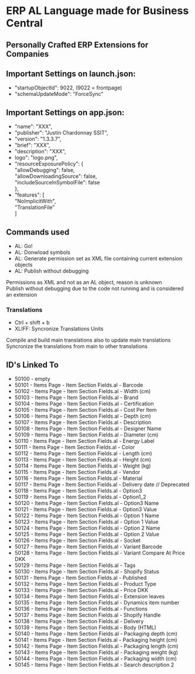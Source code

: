 # ERP AL Language made for Business Central
## Personally Crafted ERP Extensions for Companies



## Important Settings on launch.json:
* "startupObjectId": 9022, (9022 = frontpage)
* "schemaUpdateMode": "ForceSync"

## Important Settings on app.json:
* "name": "XXX",
* "publisher": "Justin Chardonnay SSIT",
* "version": "1.3.3.7",
* "brief": "XXX",
* "description": "XXX",
* logo": "logo.png",
* "resourceExposurePolicy": { <br>
    "allowDebugging": false, <br>
    "allowDownloadingSource": false, <br>
    "includeSourceInSymbolFile": false <br>
  },
* "features": [ <br>
    "NoImplicitWith", <br>
    "TranslationFile" <br>
  ] <br>

## Commands used
* AL: Go!
* AL: Donwload symbols
* AL: Generate permission set as XML file containing current extension objects
* AL: Publish without debugging <br>

Permissions as XML and not as an AL object, reason is unknown <br>
Publish without debugging due to the code not running and is considered an extension <br>

### Translations
* Ctrl + shift + b
* XLIFF: Syncronize Translations Units

Compile and build main translations also to update main translations <br>
Syncronize the translations from main to other translations <br>


## ID's Linked To
- 50100 - empty
- 50101 - Items Page - Item Section Fields.al - Barcode
- 50102 - Items Page - Item Section Fields.al - Width (cm)
- 50103 - Items Page - Item Section Fields.al - Brand
- 50104 - Items Page - Item Section Fields.al - Certification
- 50105 - Items Page - Item Section Fields.al - Cost Per Item
- 50106 - Items Page - Item Section Fields.al - Depth (cm)
- 50107 - Items Page - Item Section Fields.al - Description
- 50108 - Items Page - Item Section Fields.al - Designer Name
- 50109 - Items Page - Item Section Fields.al - Diameter (cm)
- 50110 - Items Page - Item Section Fields.al - Energy Label
- 50111 - Items Page - Item Section Fields.al - Color
- 50112 - Items Page - Item Section Fields.al - Length (cm)
- 50113 - Items Page - Item Section Fields.al - Height (cm)
- 50114 - Items Page - Item Section Fields.al - Weight (kg)
- 50115 - Items Page - Item Section Fields.al - Vendor
- 50116 - Items Page - Item Section Fields.al - Material
- 50117 - Items Page - Item Section Fields.al - Delivery date // Deprecated
- 50118 - Items Page - Item Section Fields.al - Option3
- 50119 - Items Page - Item Section Fields.al - Option1_2
- 50120 - Items Page - Item Section Fields.al - Option3 Name
- 50121 - Items Page - Item Section Fields.al - Option3 Value
- 50122 - Items Page - Item Section Fields.al - Option 1 Name
- 50123 - Items Page - Item Section Fields.al - Option 1 Value
- 50124 - Items Page - Item Section Fields.al - Option 2 Name
- 50125 - Items Page - Item Section Fields.al - Option 2 Value
- 50126 - Items Page - Item Section Fields.al - Socket
- 50127 - Items Page - Item Section Fields.al - Variant Barcode
- 50128 - Items Page - Item Section Fields.al - Variant Compare At Price DKK
- 50129 - Items Page - Item Section Fields.al - Tags
- 50130 - Items Page - Item Section Fields.al - Shopify Status
- 50131 - Items Page - Item Section Fields.al - Published
- 50132 - Items Page - Item Section Fields.al - Product Type
- 50133 - Items Page - Item Section Fields.al - Price DKK
- 50134 - Items Page - Item Section Fields.al - Extension leaves
- 50135 - Items Page - Item Section Fields.al - Dynamics item number
- 50136 - Items Page - Item Section Fields.al - Functions
- 50137 - Items Page - Item Section Fields.al - Shopify Handle
- 50138 - Items Page - Item Section Fields.al - Delivery
- 50139 - Items Page - Item Section Fields.al - Body (HTML)
- 50140 - Items Page - Item Section Fields.al - Packaging depth (cm)
- 50141 - Items Page - Item Section Fields.al - Packaging height (cm)
- 50142 - Items Page - Item Section Fields.al - Packaging length (cm)
- 50143 - Items Page - Item Section Fields.al - Packaging weight (kg)
- 50144 - Items Page - Item Section Fields.al - Packaging width (cm)
- 50145 - Items Page - Item Section Fields.al - Search description 2
